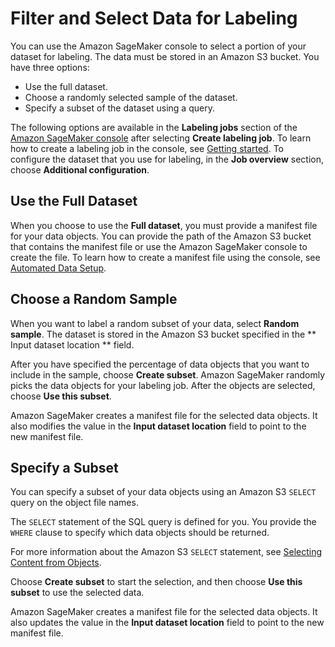 # Filter and Select Data for Labeling<a name="sms-data-filtering"></a>

You can use the Amazon SageMaker console to select a portion of your dataset for labeling\. The data must be stored in an Amazon S3 bucket\. You have three options:
+ Use the full dataset\.
+ Choose a randomly selected sample of the dataset\.
+ Specify a subset of the dataset using a query\.

The following options are available in the **Labeling jobs** section of the [Amazon SageMaker console](https://console.aws.amazon.com/sagemaker/groundtruth) after selecting **Create labeling job**\. To learn how to create a labeling job in the console, see [Getting started](sms-getting-started.md)\. To configure the dataset that you use for labeling, in the **Job overview** section, choose **Additional configuration**\.

## Use the Full Dataset<a name="sms-full-dataset"></a>

When you choose to use the **Full dataset**, you must provide a manifest file for your data objects\. You can provide the path of the Amazon S3 bucket that contains the manifest file or use the Amazon SageMaker console to create the file\. To learn how to create a manifest file using the console, see [Automated Data Setup](sms-data-input.md#sms-console-create-manifest-file)\. 

## Choose a Random Sample<a name="sms-random-dataset"></a>

When you want to label a random subset of your data, select **Random sample**\. The dataset is stored in the Amazon S3 bucket specified in the ** Input dataset location ** field\. 

After you have specified the percentage of data objects that you want to include in the sample, choose **Create subset**\. Amazon SageMaker randomly picks the data objects for your labeling job\. After the objects are selected, choose **Use this subset**\. 

Amazon SageMaker creates a manifest file for the selected data objects\. It also modifies the value in the **Input dataset location** field to point to the new manifest file\.

## Specify a Subset<a name="sms-select-dataset"></a>

You can specify a subset of your data objects using an Amazon S3 `SELECT` query on the object file names\. 

The `SELECT` statement of the SQL query is defined for you\. You provide the `WHERE` clause to specify which data objects should be returned\.

For more information about the Amazon S3 `SELECT` statement, see [ Selecting Content from Objects](https://docs.aws.amazon.com/AmazonS3/latest/dev/selecting-content-from-objects.html)\.

Choose **Create subset** to start the selection, and then choose **Use this subset** to use the selected data\. 

Amazon SageMaker creates a manifest file for the selected data objects\. It also updates the value in the **Input dataset location** field to point to the new manifest file\.